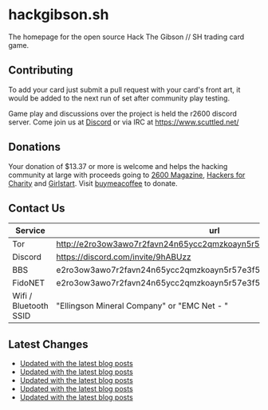 # hackgibson.sh
The homepage for the open source Hack The Gibson // SH trading card game.


## Contributing

To add your card just submit a pull request with your card's front art, it would be added to the next run of set after community play testing.

Game play and discussions over the project is held the r2600 discord server. Come join us at [Discord](https://discord.com/invite/9hABUzz) or via IRC at https://www.scuttled.net/


## Donations

Your donation of $13.37 or more is welcome and helps the hacking community at large with proceeds going to [2600 Magazine](https://2600.com/), [Hackers for Charity](https://hackersforcharity.org) and [Girlstart](https://girlstart.org).  Visit [buymeacoffee](https://www.buymeacoffee.com/hackgibson.sh) to donate.


## Contact Us

Service | url
-|-
Tor | http://e2ro3ow3awo7r2favn24n65ycc2qmzkoayn5r57e3f56nvjwdcgg32ad.onion
Discord | https://discord.com/invite/9hABUzz
BBS | e2ro3ow3awo7r2favn24n65ycc2qmzkoayn5r57e3f56nvjwdcgg32ad.onion:23
FidoNET | e2ro3ow3awo7r2favn24n65ycc2qmzkoayn5r57e3f56nvjwdcgg32ad.onion:24554
Wifi / Bluetooth SSID | "Ellingson Mineral Company" or "EMC Net - <fidonet address>"

## Latest Changes
<!-- BLOG-POST-LIST:START -->
- [Updated with the latest blog posts](https://github.com/DFW2600/hackgibson.sh/commit/16b28223d0ef7faf6b82f9e2f0e39320c168a0d4)
- [Updated with the latest blog posts](https://github.com/DFW2600/hackgibson.sh/commit/cbeb384c54ced3b2198e9277a707df56f1836cb7)
- [Updated with the latest blog posts](https://github.com/DFW2600/hackgibson.sh/commit/0f79bda1d08b3d7be5bd42ea08f9eb8fc082e269)
- [Updated with the latest blog posts](https://github.com/DFW2600/hackgibson.sh/commit/a88f12f6c0359772e4b57d5c208dc53378052627)
- [Updated with the latest blog posts](https://github.com/DFW2600/hackgibson.sh/commit/7ffa19871033372a1601665fe86994b45b42bb44)
<!-- BLOG-POST-LIST:END -->
